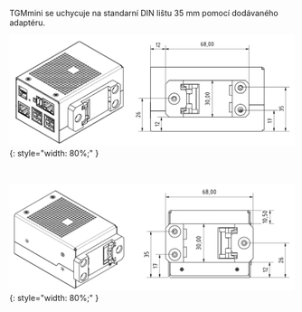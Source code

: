 TGMmini se uchycuje na standarní DIN lištu 35&nbsp;mm pomocí dodávaného adaptéru.

![TGZ-S-400-3/9 Mounting Front](../img/mounting1.png){: style="width: 80%;" }

<br>

![TGZ-S-400-3/9 Mounting Top](../img/mounting2.png){: style="width: 80%;" }